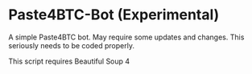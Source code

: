 # Paste4BTC-Bot (Experimental)

A simple Paste4BTC bot. May require some updates and changes. This seriously needs to be coded properly.

This script requires Beautiful Soup 4

